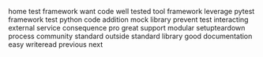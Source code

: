 home test framework want code well tested tool framework leverage pytest framework test python code addition mock library prevent test interacting external service consequence pro great support modular setupteardown process community standard outside standard library good documentation easy writeread previous next